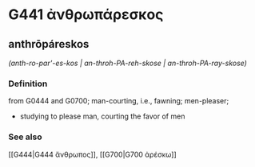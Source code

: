 # G441 ἀνθρωπάρεσκος

## anthrōpáreskos

_(anth-ro-par'-es-kos | an-throh-PA-reh-skose | an-throh-PA-ray-skose)_

### Definition

from G0444 and G0700; man-courting, i.e., fawning; men-pleaser; 

- studying to please man, courting the favor of men

### See also

[[G444|G444 ἄνθρωπος]], [[G700|G700 ἀρέσκω]]
